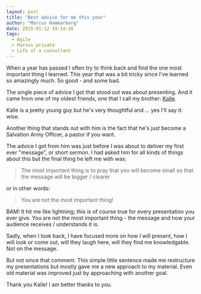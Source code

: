 ```yaml
---
layout: post
title: "Best advice for me this year"
author: "Marcus Hammarberg"
date: 2015-01-12 19:14:16
tags:
  - Agile
  - Marcus private
  - Life of a consultant
---
```


When a year has passed I often try to think back and find the one most important thing I learned. This year that was a bit tricky since I've learned so amazingly much. So good - and some bad.

The single piece of advice I got that stood out was about presenting. And it came from one of my oldest friends, one that I call my brother: [Kalle](http://twitter.com/kalleljungholm).

<!-- excerpt-end -->

Kalle is a pretty young guy but he's very thoughtful and ... yes I'll say it: wise.

Another thing that stands out with him is the fact that he's just become a Salvation Army Officer, a pastor if you want.

The advice I got from him was just before I was about to deliver my first ever "message", or short sermon. I had asked him for all kinds of things about this but the final thing he left me with was:

<blockquote>The most important thing is to pray that you will become small so that the message will be bigger / clearer</blockquote>

or in other words:

<blockquote>You are not the most important thing!</blockquote>

BAM! It hit me like lightning; this is of course true for every presentation you ever give. You are not the most important thing - the message and how your audience receives / understands it is.

Sadly, when I look back, I have focused more on how _I_ will present, how _I_ will look or come out, will they laugh here, will they find me knowledgable. Not on the message.

But not since that comment. This simple little sentence made me restructure my presentations but mostly gave me a new approach to my material. Even old material was improved just by approaching with another goal.

Thank you Kalle! I am better thanks to you.
